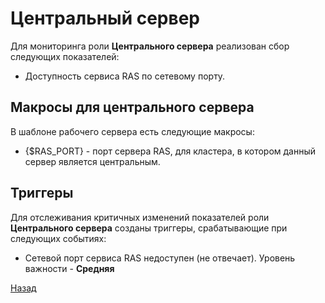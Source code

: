# Центральный сервер

Для мониторинга роли **Центрального сервера** реализован сбор следующих показателей:
* Доступность сервиса RAS по сетевому порту.

## Макросы для центрального сервера
В шаблоне рабочего сервера есть следующие макросы:
* {$RAS_PORT} - порт сервера RAS, для кластера, в котором данный сервер является центральным.

## Триггеры
Для отслеживания критичных изменений показателей роли **Центрального сервера** созданы триггеры, срабатывающие при следующих событиях:
* Сетевой порт сервиса RAS недоступен (не отвечает). Уровень важности - **Средняя**

[Назад](../)
